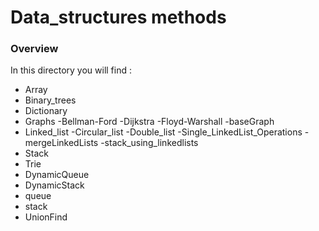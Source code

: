 # Data_structures methods 

### Overview 

In this directory you will find :
* Array
* Binary_trees
* Dictionary
* Graphs
  -Bellman-Ford
  -Dijkstra
  -Floyd-Warshall
  -baseGraph
* Linked_list
   -Circular_list
   -Double_list
   -Single_LinkedList_Operations
   -mergeLinkedLists
  -stack_using_linkedlists
* Stack
* Trie
* DynamicQueue
* DynamicStack
* queue
* stack
* UnionFind
